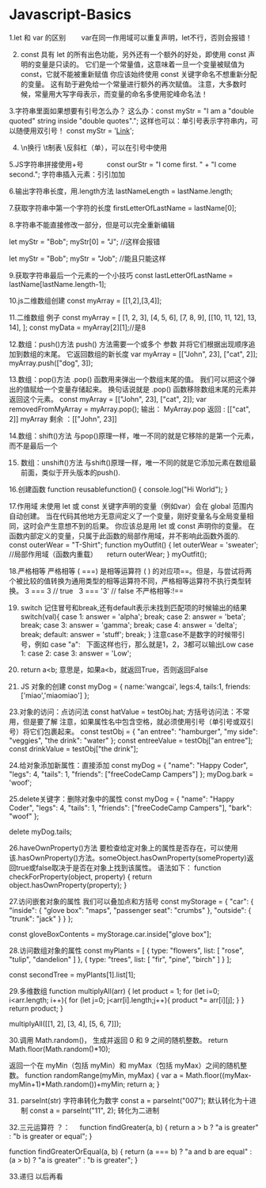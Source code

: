 # Javascript-Basics         
1.let 和 var 的区别       
var在同一作用域可以重复声明，let不行，否则会报错！

2. const 具有 let 的所有出色功能，另外还有一个额外的好处，即使用 const 声明的变量是只读的。 它们是一个常量值，这意味着一旦一个变量被赋值为 const，它就不能被重新赋值
你应该始终使用 const 关键字命名不想重新分配的变量。 这有助于避免给一个常量进行额外的再次赋值。
注意，大多数时候，常量用大写字母表示，而变量的命名多使用驼峰命名法！

3.字符串里面如果想要有引号怎么办？
这么办：const myStr = "I am a \"double quoted\" string inside \"double quotes\"."; 
这样也可以：单引号表示字符串内，可以随便用双引号！ const myStr = '<a href="http://www.example.com" target="_blank">Link</a>';

4. \n换行 \t制表 \\反斜杠（单），可以在引号中使用    

5.JS字符串拼接使用+号           
const ourStr = "I come first. " + "I come second.";
字符串插入元素：引引加加  

6.输出字符串长度，用.length方法
lastNameLength = lastName.length;

7.获取字符串中第一个字符的长度
firstLetterOfLastName = lastName[0]; 

8.字符串不能直接修改一部分，但是可以完全重新编辑

let myStr = "Bob";
myStr[0] = "J"; //这样会报错

let myStr = "Bob";
myStr = "Job"; //能且只能这样

9.获取字符串最后一个元素的一个小技巧
const lastLetterOfLastName = lastName[lastName.length-1];

10.js二维数组创建
const myArray = [[1,2],[3,4]];

11.二维数组 例子
const myArray = [
  [1, 2, 3],
  [4, 5, 6],
  [7, 8, 9],
  [[10, 11, 12], 13, 14],
];
const myData = myArray[2][1];//是8

12.数组：push()方法
push() 方法需要一个或多个 参数 并将它们根据出现顺序追加到数组的末尾。 它返回数组的新长度
var myArray = [["John", 23], ["cat", 2]];
myArray.push(["dog", 3]);

13.数组：pop()方法
.pop() 函数用来弹出一个数组末尾的值。 我们可以把这个弹出的值赋给一个变量存储起来。 换句话说就是 .pop() 函数移除数组末尾的元素并返回这个元素。
const myArray = [["John", 23], ["cat", 2]];
var removedFromMyArray = myArray.pop();
输出： MyArray.pop 返回 : [["cat", 2]]
      myArray 剩余 ：[["John", 23]]   

14.数组：shift()方法
与pop()原理一样，唯一不同的就是它移除的是第一个元素，而不是最后一个

15. 数组：unshift()方法
与shift()原理一样，唯一不同的就是它添加元素在数组最前面，类似于开头版本的push().   

16.创建函数
function reusablefunction() {
  console.log("Hi World");
}

17.作用域
未使用 let 或 const 关键字声明的变量（例如var）会在 global 范围内自动创建。 当在代码其他地方无意间定义了一个变量，刚好变量名与全局变量相同，这时会产生意想不到的后果。 你应该总是用 let 或 const 声明你的变量。
在函数内部定义的变量，只属于此函数的局部作用域，并不影响此函数外面的.
const outerWear = "T-Shirt";
function myOutfit() {
  let outerWear = 'sweater'; //局部作用域（函数内重载）    
  return outerWear;
}
myOutfit();

18.严格相等
严格相等 ( ===) 是相等运算符 ( ) 的对应项==。但是，与尝试将两个被比较的值转换为通用类型的相等运算符不同，严格相等运算符不执行类型转换。
3 ===  3  // true  
3 === '3' // false
不严格相等:!==

19. switch 记住冒号和break,还有default表示未找到匹配项的时候输出的结果
    switch(val){
    case 1:
      answer = 'alpha';
      break;
    case 2:
      answer = 'beta';
      break;
    case 3:
      answer = 'gamma';
      break;
    case 4:
      answer = 'delta';
      break;
    default:
      answer = 'stuff';
      break;
  }
注意case不是数字的时候带引号，例如 case "a":  
下面这样也行，那么就是1，2，3都可以输出Low
    case 1:
    case 2:
    case 3:
      answer = 'Low';
    
21. return a<b; 意思是，如果a<b，就返回True，否则返回False

22. JS 对象的创建
  const myDog = {
  name:'wangcai',
  legs:4,
  tails:1,
  friends:['miao','miaomiao']
};

23.对象的访问：点访问法 
const hatValue = testObj.hat;
方括号访问法：不常用，但是要了解
注意，如果属性名中包含空格，就必须使用引号（单引号或双引号）将它们包裹起来。
const testObj = {
  "an entree": "hamburger",
  "my side": "veggies",
  "the drink": "water"
};
const entreeValue = testObj["an entree"];   
const drinkValue = testObj["the drink"];     

24.给对象添加新属性：直接添加
const myDog = {
  "name": "Happy Coder",  
  "legs": 4,
  "tails": 1,
  "friends": ["freeCodeCamp Campers"]
};
myDog.bark = 'woof';

25.delete关键字：删除对象中的属性
const myDog = {
  "name": "Happy Coder",
  "legs": 4,
  "tails": 1,
  "friends": ["freeCodeCamp Campers"],
  "bark": "woof"
};

delete myDog.tails;

26.haveOwnProperty()方法
要检查给定对象上的属性是否存在，可以使用该.hasOwnProperty()方法。someObject.hasOwnProperty(someProperty)返回true或false取决于是否在对象上找到该属性。
语法如下：
function checkForProperty(object, property) {
  return object.hasOwnProperty(property);
}

27.访问嵌套对象的属性
我们可以叠加点和方括号
const myStorage = {
  "car": {
    "inside": {
      "glove box": "maps",
      "passenger seat": "crumbs"
     },
    "outside": {
      "trunk": "jack"
    }
  }
};

const gloveBoxContents = myStorage.car.inside["glove box"];

28.访问数组对象的属性
const myPlants = [
  {
    type: "flowers",
    list: [
      "rose",
      "tulip",
      "dandelion"
    ]
  },
  {
    type: "trees",
    list: [
      "fir",
      "pine",
      "birch"
    ]
  }
];

const secondTree = myPlants[1].list[1];

29.多维数组
function multiplyAll(arr) {
  let product = 1;
  for (let i=0; i<arr.length; i++){
    for (let j=0; j<arr[i].length;j++){
      product *= arr[i][j];
    }
  }
  return product;
}

multiplyAll([[1, 2], [3, 4], [5, 6, 7]]);

30.调用 Math.random()，
生成并返回 0 和 9 之间的随机整数。
return Math.floor(Math.random()*10);

返回一个在 myMin（包括 myMin）和 myMax（包括 myMax）之间的随机整数。
function randomRange(myMin, myMax) {
  var a = Math.floor((myMax-myMin+1)*Math.random())+myMin;
  return a;
}

31. parseInt(str) 字符串转化为数字
 const a = parseInt("007"); 默认转化为十进制
const a = parseInt("11", 2); 转化为二进制

32.三元运算符 ？：    
function findGreater(a, b) {
  return a > b ? "a is greater" : "b is greater or equal";
}

function findGreaterOrEqual(a, b) {
  return (a === b) ? "a and b are equal" : (a > b) ? "a is greater" : "b is greater";
}

33.递归 以后再看
